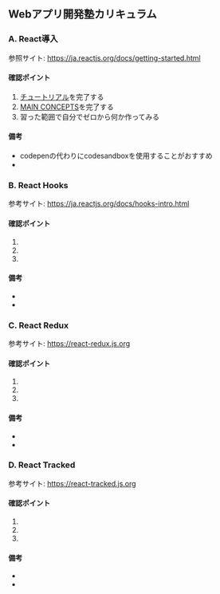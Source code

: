 ## Webアプリ開発塾カリキュラム

### A. React導入

参照サイト: https://ja.reactjs.org/docs/getting-started.html

#### 確認ポイント

1. [チュートリアル](https://ja.reactjs.org/tutorial/tutorial.html)を完了する
2. [MAIN CONCEPTS](https://ja.reactjs.org/docs/hello-world.html)を完了する
3. 習った範囲で自分でゼロから何か作ってみる

#### 備考

- codepenの代わりにcodesandboxを使用することがおすすめ
- 

### B. React Hooks

参考サイト: https://ja.reactjs.org/docs/hooks-intro.html

#### 確認ポイント

1. 
2. 
3. 

#### 備考

- 
- 

### C. React Redux

参考サイト: https://react-redux.js.org

#### 確認ポイント

1. 
2. 
3. 

#### 備考

- 
- 

### D. React Tracked

参考サイト: https://react-tracked.js.org

#### 確認ポイント

1. 
2. 
3. 

#### 備考

- 
- 

